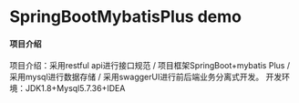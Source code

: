 # SpringBootMybatisPlus demo

#### 项目介绍
项目介绍：采用restful api进行接口规范 / 项目框架SpringBoot+mybatis Plus / 采用mysql进行数据存储 / 采用swaggerUI进行前后端业务分离式开发。
开发环境：JDK1.8+Mysql5.7.36+IDEA

